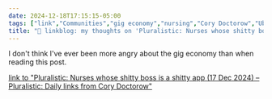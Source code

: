 ```yaml
---
date: 2024-12-18T17:15:15-05:00
tags: ["link","Communities","gig economy","nursing","Cory Doctorow","Uber","libraries","public libraries"]
title: "🔗 linkblog: my thoughts on 'Pluralistic: Nurses whose shitty boss is a shitty app (17 Dec 2024) – Pluralistic: Daily links from Cory Doctorow'"
---
```

I don't think I've ever been more angry about the gig economy than when reading this post.

[link to "Pluralistic: Nurses whose shitty boss is a shitty app (17 Dec 2024) – Pluralistic: Daily links from Cory Doctorow"](https://pluralistic.net/2024/12/18/loose-flapping-ends/#luigi-has-a-point)